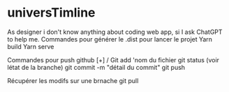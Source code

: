 # universTimline

As designer i don't know anything about coding web app, si I ask ChatGPT to help me.
Commandes pour générer le .dist pour lancer le projet
    Yarn build
    Yarn serve

Commandes pour push github
    [+] / Git add 'nom du fichier
    git status (voir létat de la branche)
    git commit -m "détail du commit"
    git push

Récupérer les modifs sur une brnache
    git pull